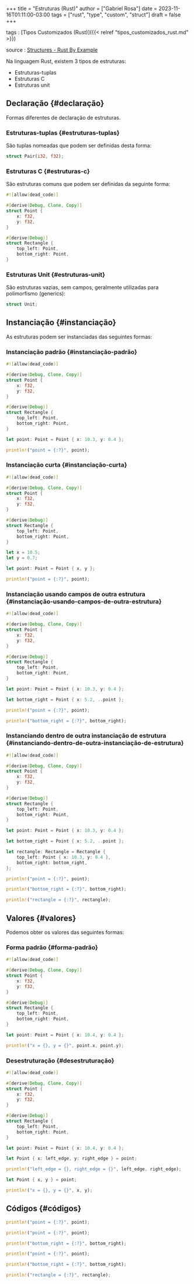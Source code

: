 +++
title = "Estruturas (Rust)"
author = ["Gabriel Rosa"]
date = 2023-11-16T01:11:00-03:00
tags = ["rust", "type", "custom", "struct"]
draft = false
+++

tags
: [Tipos Customizados (Rust)]({{< relref "tipos_customizados_rust.md" >}})

source
: [Structures - Rust By Example](https://doc.rust-lang.org/rust-by-example/custom_types/structs.html)

Na linguagem Rust, existem 3 tipos de estruturas:

-   Estruturas-tuplas
-   Estruturas C
-   Estruturas unit


## Declaração {#declaração}

Formas diferentes de declaração de estruturas.


### Estruturas-tuplas {#estruturas-tuplas}

São tuplas nomeadas que podem ser definidas desta forma:

```rust
struct Pair(i32, f32);
```


### Estruturas C {#estruturas-c}

São estruturas comuns que podem ser definidas da seguinte forma:

<a id="code-snippet--c-structures"></a>
```rust
#![allow(dead_code)]

#[derive(Debug, Clone, Copy)]
struct Point {
    x: f32,
    y: f32,
}

#[derive(Debug)]
struct Rectangle {
    top_left: Point,
    bottom_right: Point,
}
```


### Estruturas Unit {#estruturas-unit}

São estruturas vazias, sem campos, geralmente utilizadas para polimorfismo (generics):

```rust
struct Unit;
```


## Instanciação {#instanciação}

As estruturas podem ser instanciadas das seguintes formas:


### Instanciação padrão {#instanciação-padrão}

<a id="code-snippet--default-struct-initialize"></a>
```rust
#![allow(dead_code)]

#[derive(Debug, Clone, Copy)]
struct Point {
    x: f32,
    y: f32,
}

#[derive(Debug)]
struct Rectangle {
    top_left: Point,
    bottom_right: Point,
}

let point: Point = Point { x: 10.3, y: 0.4 };

println!("point = {:?}", point);
```


### Instanciação curta {#instanciação-curta}

```rust
#![allow(dead_code)]

#[derive(Debug, Clone, Copy)]
struct Point {
    x: f32,
    y: f32,
}

#[derive(Debug)]
struct Rectangle {
    top_left: Point,
    bottom_right: Point,
}

let x = 10.5;
let y = 0.7;

let point: Point = Point { x, y };

println!("point = {:?}", point);
```


### Instanciação usando campos de outra estrutura {#instanciação-usando-campos-de-outra-estrutura}

```rust
#![allow(dead_code)]

#[derive(Debug, Clone, Copy)]
struct Point {
    x: f32,
    y: f32,
}

#[derive(Debug)]
struct Rectangle {
    top_left: Point,
    bottom_right: Point,
}

let point: Point = Point { x: 10.3, y: 0.4 };

let bottom_right = Point { x: 5.2, ..point };

println!("point = {:?}", point);

println!("bottom_right = {:?}", bottom_right);
```


### Instanciando dentro de outra instanciação de estrutura {#instanciando-dentro-de-outra-instanciação-de-estrutura}

```rust
#![allow(dead_code)]

#[derive(Debug, Clone, Copy)]
struct Point {
    x: f32,
    y: f32,
}

#[derive(Debug)]
struct Rectangle {
    top_left: Point,
    bottom_right: Point,
}

let point: Point = Point { x: 10.3, y: 0.4 };

let bottom_right = Point { x: 5.2, ..point };

let rectangle: Rectangle = Rectangle {
    top_left: Point { x: 10.3, y: 0.4 },
    bottom_right: bottom_right,
};

println!("point = {:?}", point);

println!("bottom_right = {:?}", bottom_right);

println!("rectangle = {:?}", rectangle);
```


## Valores {#valores}

Podemos obter os valores das seguintes formas:


### Forma padrão {#forma-padrão}

```rust
#![allow(dead_code)]

#[derive(Debug, Clone, Copy)]
struct Point {
    x: f32,
    y: f32,
}

#[derive(Debug)]
struct Rectangle {
    top_left: Point,
    bottom_right: Point,
}

let point: Point = Point { x: 10.4, y: 0.4 };

println!("x = {}, y = {}", point.x, point.y);
```


### Desestruturação {#desestruturação}

```rust
#![allow(dead_code)]

#[derive(Debug, Clone, Copy)]
struct Point {
    x: f32,
    y: f32,
}

#[derive(Debug)]
struct Rectangle {
    top_left: Point,
    bottom_right: Point,
}

let point: Point = Point { x: 10.4, y: 0.4 };

let Point { x: left_edge, y: right_edge } = point;

println!("left_edge = {}, right_edge = {}", left_edge, right_edge);

let Point { x, y } = point;

println!("x = {}, y = {}", x, y);
```


## Códigos {#códigos}

<a id="code-snippet--show-point-results"></a>
```rust
println!("point = {:?}", point);
```

<a id="code-snippet--show-point-bottom-right-results"></a>
```rust
println!("point = {:?}", point);

println!("bottom_right = {:?}", bottom_right);
```

<a id="code-snippet--show-results"></a>
```rust
println!("point = {:?}", point);

println!("bottom_right = {:?}", bottom_right);

println!("rectangle = {:?}", rectangle);
```
